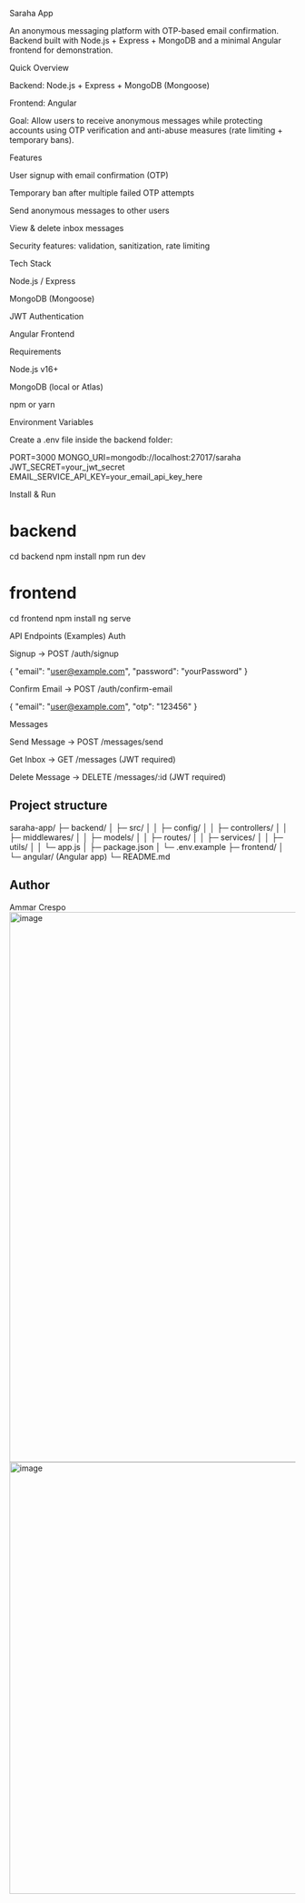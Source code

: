 Saraha App

An anonymous messaging platform with OTP-based email confirmation. Backend built with Node.js + Express + MongoDB and a minimal Angular frontend for demonstration.

Quick Overview

Backend: Node.js + Express + MongoDB (Mongoose)

Frontend: Angular

Goal: Allow users to receive anonymous messages while protecting accounts using OTP verification and anti-abuse measures (rate limiting + temporary bans).

Features

User signup with email confirmation (OTP)

Temporary ban after multiple failed OTP attempts

Send anonymous messages to other users

View & delete inbox messages

Security features: validation, sanitization, rate limiting

Tech Stack

Node.js / Express

MongoDB (Mongoose)

JWT Authentication

Angular Frontend

Requirements

Node.js v16+

MongoDB (local or Atlas)

npm or yarn

Environment Variables

Create a .env file inside the backend folder:

PORT=3000
MONGO_URI=mongodb://localhost:27017/saraha
JWT_SECRET=your_jwt_secret
EMAIL_SERVICE_API_KEY=your_email_api_key_here

Install & Run
# backend
cd backend
npm install
npm run dev

# frontend
cd frontend
npm install
ng serve

API Endpoints (Examples)
Auth

Signup → POST /auth/signup

{ "email": "user@example.com", "password": "yourPassword" }


Confirm Email → POST /auth/confirm-email

{ "email": "user@example.com", "otp": "123456" }

Messages

Send Message → POST /messages/send

Get Inbox → GET /messages (JWT required)

Delete Message → DELETE /messages/:id (JWT required)
## Project structure 
saraha-app/
├─ backend/
│  ├─ src/
│  │  ├─ config/
│  │  ├─ controllers/
│  │  ├─ middlewares/
│  │  ├─ models/
│  │  ├─ routes/
│  │  ├─ services/
│  │  ├─ utils/
│  │  └─ app.js
│  ├─ package.json
│  └─ .env.example
├─ frontend/
│  └─ angular/ (Angular app)
└─ README.md
## Author 
Ammar Crespo
<img width="1919" height="967" alt="image" src="https://github.com/user-attachments/assets/5d52d58c-fccd-4c2a-9255-64b97f27236b" />
<img width="1919" height="759" alt="image" src="https://github.com/user-attachments/assets/802567ff-6374-454a-bdda-a19899ff1083" />

